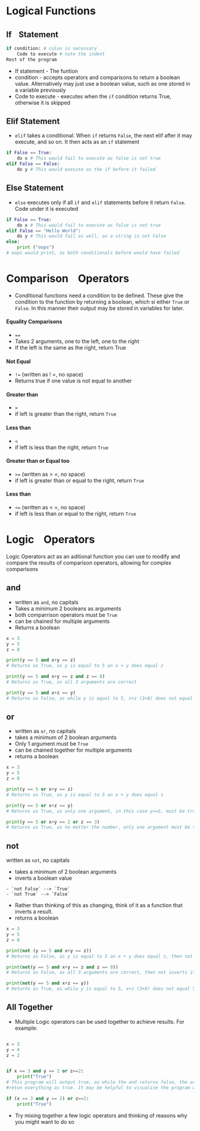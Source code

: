 <!-- Tags: #if #elif #else #logic #conditionals #functions -->


# Logical Functions
## IfㅤStatement
```python
if condition: # colon is necessary
	Code to execute # note the indent
Rest of the program
```
- If statement - The funtion
- condition - accepts operators and comparisons to return a boolean value. Alternatively may just use a boolean value, such as one stored in a variable previously
- Code to execute - executes when the `if` condition returns True, otherwise it is skipped
## Elif Statement
- `elif` takes a conditional. When `if` returns `False`, the next elif after it may execute, and so on. It then acts as an `if` statement
```python
if False == True:
	do x # This would fail to execute as false is not true
elif False == False:
	do y # This would execute as the if before it failed
```
## Else Statement
- `else` executes only if all `if` and `elif` statements before it return `False`. Code under it is executed
```python
if False == True:
	do x # This would fail to execute as false is not true
elif False == "Hello World":
	do y # This would fail as well, as a string is not False
else:
	print ("oops")
# oops would print, as both conditionals before would have failed
```
# ComparisonㅤOperators

- Conditional functions need a condition to be defined. These give the condition to the function by returning a boolean, which si either `True` or `False`. In this manner their output may be stored in variables for later.

#### Equality Comparisons
- `==`
- Takes 2 arguments, one to the left, one to the right
- If the left is the same as the right, return True
<!-- No space comments are for those using obsidian. Since I recognize the vast majority of you are vieing this through github, I figured it should be for you first -->
#### Not Equal
- `!=` (written as ! =, no space)
- Returns true if one value is not equal to another

#### Greater than
- `>`
- if left is greater than the right, return `True`

#### Less than
- `<`
- if left is less than the right, return `True`

#### Greater than or Equal too
- `>=` (written as > =, no space)
- if left is greater than or equal to the right, return `True`

#### Less than
- `<=` (written as < =, no space)
- if left is less than or equal to the right, return `True`



# LogicㅤOperators
Logic Operators act as an aditional function you can use to modify and compare the results of comparison operators, allowing for complex comparisons

## and
- written as `and`, no capitals
- Takes a minimum 2 booleans as arguments
- both comparrison operators must be `True`
- can be chained for multiple arguments
- Returns a boolean
```python
x = 3
y = 5
z = 8

print(y == 5 and x+y == z)
# Returns as True, as y is equal to 5 an x + y does equal z

print(y == 5 and x+y == z and z == 8)
# Returns as True, as all 3 arguments are correct

print(y == 5 and x+z == y)
# Returns as False, as while y is equal to 5, x+z (3+8) does not equal 5
```
## or
- written as `or`, no capitals
- takes a minimum of 2 boolean arguments
- Only 1 argument must be `True`
- can be chained together for multiple arguments
- returns a boolean
```python
x = 3
y = 5
z = 8

print(y == 5 or x+y == z)
# Returns as True, as y is equal to 5 an x + y does equal z

print(y == 5 or x+z == y)
# Returns as True, as only one argument, in this case y==5, must be true

print(y == 5 or x+y == 2 or z == 3)
# Returns as True, as no matter the number, only one argument must be true
```

 ## not
 written as `not`, no capitals
- takes a minimum of 2 boolean arguments
- inverts a boolean value
<!-- think of truth in python as a `binary` system, hehe-->
	- `not False` --> `True`
	- `not True` --> `False`
- Rather than thinking of this as changing, think of it as a function that inverts a result.
- returns a boolean
```python
x = 3
y = 5
z = 8

print(not (y == 5 and x+y == z))
# Returns as False, as y is equal to 5 an x + y does equal z, then not inverts it

print(not(y == 5 and x+y == z and z == 8))
# Returns as False, as all 3 arguments are correct, then not inverts it

print(not(y == 5 and x+z == y))
# Returns as True, as while y is equal to 5, x+z (3+8) does not equal 5, then not inverts it
```

## All Together
- Multiple Logic operators can be used together to achieve results. For example:

```python

x = 3
y = 4
z = 2


if x == 3 and y == 2 or z==2:
	print("True")
# This program will output true, as while the and returns false, the or has a succesful argument, and will 
#retun everything as true. It may be helpful to visualise the program with parenthases like so:

if (x == 3 and y == 2) or z==2:
	print("True")

```

- Try mixing together a few logic operators and thinking of reasons why you might want to do so
